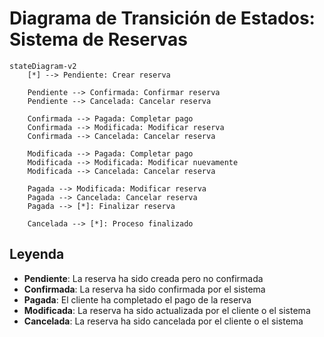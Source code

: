 # Diagrama de Transición de Estados: Sistema de Reservas

```mermaid
stateDiagram-v2
    [*] --> Pendiente: Crear reserva
    
    Pendiente --> Confirmada: Confirmar reserva
    Pendiente --> Cancelada: Cancelar reserva
    
    Confirmada --> Pagada: Completar pago
    Confirmada --> Modificada: Modificar reserva
    Confirmada --> Cancelada: Cancelar reserva
    
    Modificada --> Pagada: Completar pago
    Modificada --> Modificada: Modificar nuevamente
    Modificada --> Cancelada: Cancelar reserva
    
    Pagada --> Modificada: Modificar reserva
    Pagada --> Cancelada: Cancelar reserva
    Pagada --> [*]: Finalizar reserva
    
    Cancelada --> [*]: Proceso finalizado
```

## Leyenda
- **Pendiente**: La reserva ha sido creada pero no confirmada
- **Confirmada**: La reserva ha sido confirmada por el sistema
- **Pagada**: El cliente ha completado el pago de la reserva
- **Modificada**: La reserva ha sido actualizada por el cliente o el sistema
- **Cancelada**: La reserva ha sido cancelada por el cliente o el sistema
